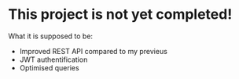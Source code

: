 # This project is not yet completed!
What it is supposed to be:
- Improved REST API compared to my previeus 
- JWT authentification
- Optimised queries
